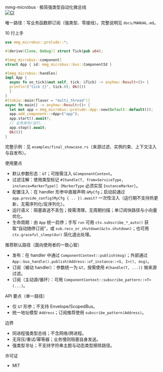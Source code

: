 mmg-microbus · 极简强类型自动化微总线  
[![CI](https://github.com/eternamaze/mmg-microbus/actions/workflows/ci.yml/badge.svg)](https://github.com/eternamaze/mmg-microbus/actions/workflows/ci.yml)

唯一路径：写业务函数即订阅（强类型、零接线）。完整说明见 `docs/MANUAL.md`。

10 行上手
```rust
use mmg_microbus::prelude::*;

#[derive(Clone, Debug)] struct Tick(pub u64);

#[mmg_microbus::component]
struct App { id: mmg_microbus::bus::ComponentId }

#[mmg_microbus::handles]
impl App {
  async fn on_tick(&mut self, tick: &Tick) -> anyhow::Result<()> {
  println!("tick {}", tick.0); Ok(())
  }
}
#[tokio::main(flavor = "multi_thread")]
async fn main() -> anyhow::Result<()> {
  let mut app = mmg_microbus::prelude::App::new(Default::default());
  app.add_component::<App>("app");
  app.start().await?;
  // 业务发布/运行...
  app.stop().await;
  Ok(())
}
```

完整示例：见 `examples/final_showcase.rs`（来源过滤、实例约束、上下文注入与自发布）。

使用要点
- 默认参数形态：`&T`；可按需注入 `&ComponentContext`。
- 过滤注解：使用类型标记 `#[handle(T, from=ServiceType, instance=MarkerType)]`（`MarkerType` 必须实现 `InstanceMarker`）。
- 配置注入：在 handler 形参中直接声明 `&MyCfg`；启动前通过 `app.provide_config(MyCfg { .. }).await?` 一次性注入（运行期不支持热更新，无需序列化/反序列化）。
- 运行语义：阻塞直送不丢包；按需清理，无周期扫描；单订阅快路径与小向量优化。
 - 生命周期：由 `App` 统一启停；手写 `run` 可用 `ctx.subscribe_*_auto()` 获取“自动随停订阅”，或 `sub.recv_or_shutdown(&ctx.shutdown)`；也可用 `ctx.graceful_sleep(dur)` 简化退出处理。

推荐默认路径（面向使用者的一致心智）
- 发布：在 handler 中通过 `ComponentContext::publish(msg)`；外部通过 `App::bus_handle().publish(Address::of_instance::<S, I>(), msg)`。
- 订阅（被动 handler）：参数统一为 `&T`，按需使用 `#[handle(T, ...)]` 做来源过滤。
- 订阅（主动源/循环）：可用 `ComponentContext::subscribe_pattern::<T>(...)`。

API 要点（单一路径）
- 仅 `&T` 形参；不支持 Envelope/ScopedBus。
- 统一地址模型 `Address`；订阅推荐使用 `subscribe_pattern(Address)`。

边界
- 同进程强类型总线；不含网络/跨进程。
- 无背压/重试/幂等器；业务慢则阻塞自身发送。
- 强类型寻址；不支持字符串主题与动态类型擦除路径。

许可证
- MIT
